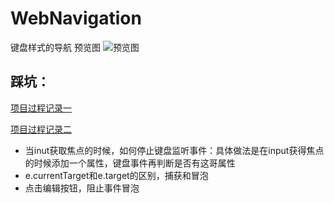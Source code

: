 # WebNavigation

键盘样式的导航
预览图
![预览图](https://s1.ax1x.com/2018/11/24/FFbWbd.png)
## 踩坑：
[项目过程记录一](https://segmentfault.com/a/1190000014463632)

[项目过程记录二](https://segmentfault.com/a/1190000014518824)

- 当inut获取焦点的时候，如何停止键盘监听事件：具体做法是在input获得焦点的时候添加一个属性，键盘事件再判断是否有这哥属性
- e.currentTarget和e.target的区别，捕获和冒泡
- 点击编辑按钮，阻止事件冒泡